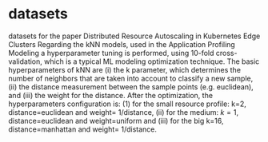 # datasets
datasets for the paper Distributed Resource Autoscaling in Kubernetes Edge Clusters
Regarding the kNN models, used in the Application Profiling Modeling a hyperparameter tuning is performed, using 10-fold cross-validation, which is a typical ML modeling optimization technique. The basic hyperparameters of kNN are (i) the k parameter, which determines the number of neighbors that are taken into account to classify a new sample, (ii) the distance measurement between the sample points (e.g. euclidean), and (iii) the weight for the distance. After the optimization, the hyperparameters configuration is: (1) for the small resource profile: k=2, distance=euclidean and weight= 1/distance, (ii) for the medium: $k=1$, distance=euclidean and weight=uniform and (iii) for the big k=16, distance=manhattan and weight= 1/distance. 
